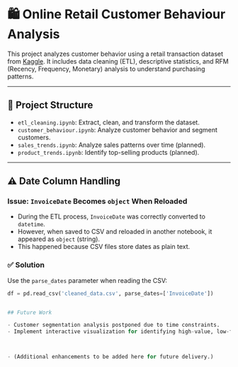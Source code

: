 # 🛍️ Online Retail Customer Behaviour Analysis

This project analyzes customer behavior using a retail transaction dataset from [Kaggle](https://www.kaggle.com/datasets/abhishekrp1517/online-retail-transactions-dataset). It includes data cleaning (ETL), descriptive statistics, and RFM (Recency, Frequency, Monetary) analysis to understand purchasing patterns.

---

## 📁 Project Structure

- `etl_cleaning.ipynb`: Extract, clean, and transform the dataset.
- `customer_behaviour.ipynb`: Analyze customer behavior and segment customers.
- `sales_trends.ipynb`: Analyze sales patterns over time (planned).
- `product_trends.ipynb`: Identify top-selling products (planned).

---

## ⚠️ Date Column Handling

### Issue: `InvoiceDate` Becomes `object` When Reloaded

- During the ETL process, `InvoiceDate` was correctly converted to `datetime`.
- However, when saved to CSV and reloaded in another notebook, it appeared as `object` (string).
- This happened because CSV files store dates as plain text.

### ✅ Solution

Use the `parse_dates` parameter when reading the CSV:

```python
df = pd.read_csv('cleaned_data.csv', parse_dates=['InvoiceDate'])


## Future Work

- Customer segmentation analysis postponed due to time constraints.
- Implement interactive visualization for identifying high-value, low-frequency customers using Plotly or another suitable tool to enhance insight into customer segments.



- (Additional enhancements to be added here for future delivery.)


```
